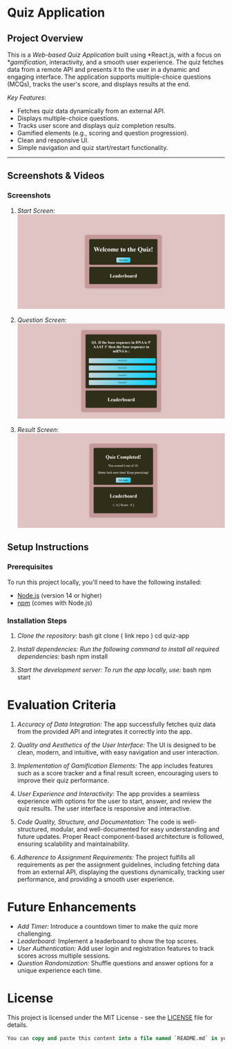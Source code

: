 # Quiz Application

## Project Overview

This is a *Web-based Quiz Application* built using *React.js, with a focus on **gamification*, interactivity, and a smooth user experience. The quiz fetches data from a remote API and presents it to the user in a dynamic and engaging interface. The application supports multiple-choice questions (MCQs), tracks the user's score, and displays results at the end.

*Key Features*:

- Fetches quiz data dynamically from an external API.
- Displays multiple-choice questions.
- Tracks user score and displays quiz completion results.
- Gamified elements (e.g., scoring and question progression).
- Clean and responsive UI.
- Simple navigation and quiz start/restart functionality.

---

## Screenshots & Videos

### Screenshots

1. *Start Screen*:  
   ![Start Screen](./Screenshot/start-screen.jpg)

2. *Question Screen*:  
   ![Question Screen](./Screenshot/question-screen.jpg)

3. *Result Screen*:  
   ![Result Screen](./Screenshot/result-screen.jpg)


## Setup Instructions

### Prerequisites

To run this project locally, you'll need to have the following installed:

- [Node.js](https://nodejs.org/) (version 14 or higher)
- [npm](https://www.npmjs.com/) (comes with Node.js)

### Installation Steps

1. *Clone the repository*:
   bash
   git clone ( link repo )
   cd quiz-app
   
2. *Install dependencies: Run the following command to install all required dependencies:*
   bash
   npm install
   
3. *Start the development server: To run the app locally, use:*
   bash
   npm start
   

# Evaluation Criteria

1. *Accuracy of Data Integration:*
   The app successfully fetches quiz data from the provided API and integrates it correctly into the app.

2. *Quality and Aesthetics of the User Interface:*
   The UI is designed to be clean, modern, and intuitive, with easy navigation and user interaction.

3. *Implementation of Gamification Elements:*
   The app includes features such as a score tracker and a final result screen, encouraging users to improve their quiz performance.

4. *User Experience and Interactivity:*
   The app provides a seamless experience with options for the user to start, answer, and review the quiz results. The user interface is responsive and interactive.

5. *Code Quality, Structure, and Documentation:*
   The code is well-structured, modular, and well-documented for easy understanding and future updates. Proper React component-based architecture is followed, ensuring scalability and maintainability.

6. *Adherence to Assignment Requirements:*
   The project fulfills all requirements as per the assignment guidelines, including fetching data from an external API, displaying the questions dynamically, tracking user performance, and providing a smooth user experience.

# Future Enhancements

- *Add Timer:* Introduce a countdown timer to make the quiz more challenging.
- *Leaderboard:* Implement a leaderboard to show the top scores.
- *User Authentication:* Add user login and registration features to track scores across multiple sessions.
- *Question Randomization:* Shuffle questions and answer options for a unique experience each time.

# License

This project is licensed under the MIT License - see the [LICENSE]() file for details.

```sql
You can copy and paste this content into a file named `README.md` in your project directory. Let me know if you need any changes!

```